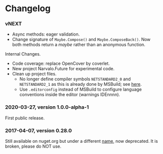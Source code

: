 # Changelog

### vNEXT

- Async methods: eager validation.
- Change signature of `Maybe.Compose()` and `Maybe.ComposeBack()`.
  Now both methods return a _maybe_ rather than an anonymous function.

Internal Changes.
- Code coverage: replace OpenCover by coverlet.
- New project Narvalo.Future for experimental code.
- Clean up project files.
  * No longer define compiler symbols `NETSTANDARD2_0` and `NETSTANDARD2_1` as
    this is already done by MSBuild;
    see [here](https://docs.microsoft.com/en-us/dotnet/core/tutorials/libraries).
  * Use `.editorconfig` instead of MSBuild to configure language conventions
    inside the editor (warnings IDEnnnn).

### 2020-03-27, version 1.0.0-alpha-1

First public release.

### 2017-04-07, version 0.28.0

Still available on nuget.org but under a different
[name](https://www.nuget.org/packages/Narvalo.Fx/),
now deprecated. It is broken, please do NOT use.

